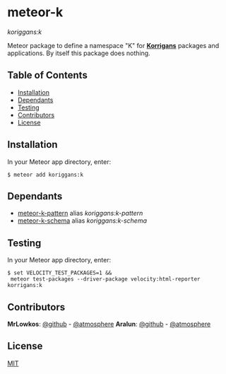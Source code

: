 # meteor-k
*koriggans:k*

Meteor package to define a namespace "K" for [**Korrigans**](https://github.com/Korrigans) packages and applications.
By itself this package does nothing.

## Table of Contents

- [Installation](#installation)
- [Dependants](#dependants)
- [Testing](#testing)
- [Contributors](#contributors)
- [License](#license)

## Installation

In your Meteor app directory, enter:

```
$ meteor add koriggans:k
```

## Dependants

- [meteor-k-pattern](https://github.com/Korrigans/meteor-k-pattern) alias *koriggans:k-pattern*
- [meteor-k-schema](https://github.com/Korrigans/meteor-k-schema) alias *koriggans:k-schema*

## Testing
In your Meteor app directory, enter:

```
$ set VELOCITY_TEST_PACKAGES=1 &&
 meteor test-packages --driver-package velocity:html-reporter korrigans:k
```

## Contributors
**MrLowkos**: [@github](https://github.com/MrLowkos) - [@atmosphere](https://atmospherejs.com/mrlowkos)
**Aralun**: [@github](https://github.com/Aralun) - [@atmosphere](https://atmospherejs.com/aralun)

## License

[MIT](../master/LICENSE)
